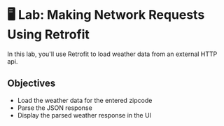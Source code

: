# 🖥 Lab: Making Network Requests Using Retrofit
In this lab, you'll use Retrofit to load weather data from an external HTTP api.

## Objectives
- Load the weather data for the entered zipcode
- Parse the JSON response
- Display the parsed weather response in the UI